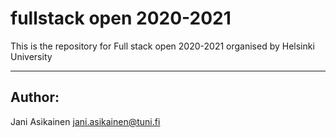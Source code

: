 # fullstack open 2020-2021
This is the repository for Full stack open 2020-2021 organised by Helsinki University
***
## Author: 
Jani Asikainen
jani.asikainen@tuni.fi
